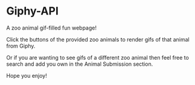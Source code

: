 # Giphy-API

A zoo animal gif-filled fun webpage! 

Click the buttons of the provided zoo animals to render gifs of that animal from Giphy.

Or if you are wanting to see gifs of a different zoo animal then feel free to search and add you own in the Animal Submission section. 

Hope you enjoy!